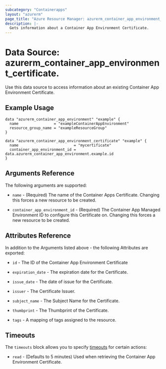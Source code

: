 ```yaml
---
subcategory: "Containerapps"
layout: "azurerm"
page_title: "Azure Resource Manager: azurerm_container_app_environment_certificate"
description: |-
  Gets information about a Container App Environment Certificate.
---
```


# Data Source: azurerm_container_app_environment_certificate.

Use this data source to access information about an existing Container App Environment Certificate.

## Example Usage

```hcl
data "azurerm_container_app_environment" "example" {
  name                = "exampleContainerAppEnvironment"
  resource_group_name = "exampleResourceGroup"
}

data "azurerm_container_app_environment_certificate" "example" {
  name                         = "mycertificate"
  container_app_environment_id = data.azurerm_container_app_environment.example.id
}
```

## Arguments Reference

The following arguments are supported:

* `name` - (Required) The name of the Container Apps Certificate. Changing this forces a new resource to be created.

* `container_app_environment_id` - (Required) The Container App Managed Environment ID to configure this Certificate on. Changing this forces a new resource to be created.

## Attributes Reference

In addition to the Arguments listed above - the following Attributes are exported:

* `id` - The ID of the Container App Environment Certificate

* `expiration_date` - The expiration date for the Certificate.

* `issue_date` - The date of issue for the Certificate.

* `issuer` - The Certificate Issuer.

* `subject_name` - The Subject Name for the Certificate.

* `thumbprint` - The Thumbprint of the Certificate.

* `tags` - A mapping of tags assigned to the resource.

## Timeouts

The `timeouts` block allows you to specify [timeouts](https://www.terraform.io/docs/configuration/resources.html#timeouts) for certain actions:

* `read` - (Defaults to 5 minutes) Used when retrieving the Container App Environment Certificate.
